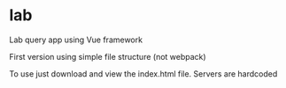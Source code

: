 # lab
Lab query app using Vue framework

First version using simple file structure (not webpack)

To use just download and view the index.html file. Servers are hardcoded
